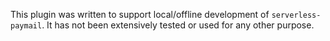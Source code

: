 This plugin was written to support local/offline development of `serverless-paymail`. 
It has not been extensively tested or used for any other purpose.